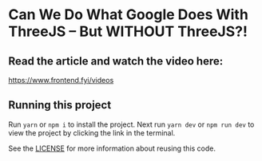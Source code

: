 # Can We Do What Google Does With ThreeJS – But WITHOUT ThreeJS?!

## Read the article and watch the video here:

https://www.frontend.fyi/videos

## Running this project

Run `yarn` or `npm i` to install the project. Next run `yarn dev` or `npm run dev` to view the project by clicking the link in the terminal.

See the [LICENSE](/LICENSE.md) for more information about reusing this code.
